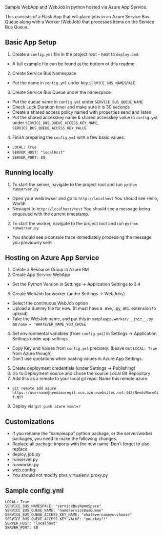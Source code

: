 
Sample WebApp and WebJob in python hosted via Azure App Service.

This consists of a Flask App that will place jobs in an Azure Service Bus Queue along with a Worker (WebJob) that processes items on the Service Bus Queue.

## Basic App Setup
1. Create a `config.yml` file in the project root - next to `deploy.cmd`.
 * A full example file can be found at the bottom of this readme
2. Create Service Bus Namespace
 * Put the name in `config.yml` under key `SERVICE_BUS_NAMESPACE`
3. Create Service Bus Queue under the namespace
 * Put the queue name in `config.yml` under `SERVICE_BUS_QUEUE_NAME`
 * Check Lock Duration timer and make sure it is 30 seconds
 * Create a shared access policy named with properties send and listen
  * Put the shared accesskey name & shared accesskey value in `config.yml` under `SERVICE_BUS_QUEUE_ACCESS_KEY_NAME`, `SERVICE_BUS_QUEUE_ACCESS_KEY_VALUE`
4. Finish preparing the `config.yml` with a few basic values:
 * `LOCAL: True`
 * `SERVER_HOST: "localhost"`
 * `SERVER_PORT: 80`

## Running locally
1. To start the server, navigate to the project root and run `python runserver.py`
 * Open your webrowser and go to `http://localhost` You should see Hello, World!
 * Neviaget to `http://localhost/test` You should see a message being enqueued with the current timestamp.
2. To start the worker, navigate to the project root and run `python runworker.py`
 * You should see a console trace immediately processing the message you previously sent

## Hosting on Azure App Service
1. Create a Resource Group in Azure RM
2. Create App Service WebApp
 * Set the Python Version in Settings -> Application Settings to 3.4
3. Create WebJob for worker (under Settings -> WebJobs)
 * Select the continuous WebJob option
 * Upload a dummy file for now. (It must have a .exe, .py, etc. extension to upload)
 * Take the WebJob name, and put this in `sampleapp.worker/__init__.py` as `name = 'WHATEVER_NAME_YOU_CHOSE'`
4. Set environmental variables (from `config.yml`) in Settings -> Application Settings under app settings.
 * Copy Key and Values from `config.yml` precisely. (Leave out `LOCAL: True` from Azure though)
 * Don't use quotations when pasting values in Azure App Settings.
5. Create deployment credentials (under Settings -> Publishing)
6. Go to Deployment source and chose the source Local Git Repository
7. Add this as a remote to your local git repo. Name this remote azure
 * `git remote add azure https://username@needsmoregit.scm.azurewebsites.net:443/NeedsMoreGit.git`
8. Deploy via `git push azure master`

## Customizations
* If you rename the "sampleapp" python package, or the server/worker packages, you need to make the following changes.
 * Replace all package imports with the new name. Don't forget to also replace
 * deploy_job.py
 * runserver.py
 * runworker.py
 * web.config: <add key="WSGI_ALT_VIRTUALENV_HANDLER" value="sampleapp.server.app" />
* You should not modify ptvs_virtualenv_proxy.py

## Sample config.yml
```
LOCAL: True
SERVICE_BUS_NAMESPACE: "serviceBusNameSpace"
SERVICE_BUS_QUEUE_NAME: "nameServiceBusQueue"
SERVICE_BUS_QUEUE_ACCESS_KEY_NAME: "whatevernameyouchoose"
SERVICE_BUS_QUEUE_ACCESS_KEY_VALUE: "yourkey!!"
SERVER_HOST: "localhost"
SERVER_PORT: 80
```
